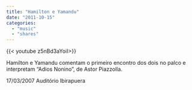 ```yaml
---
title: "Hamilton e Yamandu"
date: "2011-10-15"
categories:
  - "music"
  - "shares"
---
```


<div style="width: 70vw;">{{< youtube z5nBd3aYoiI>}}</div>

Hamilton e Yamandu comentam o primeiro encontro dos dois no palco e interpretam “Adios Nonino”, de Astor Piazzolla.

17/03/2007
Auditório Ibirapuera
